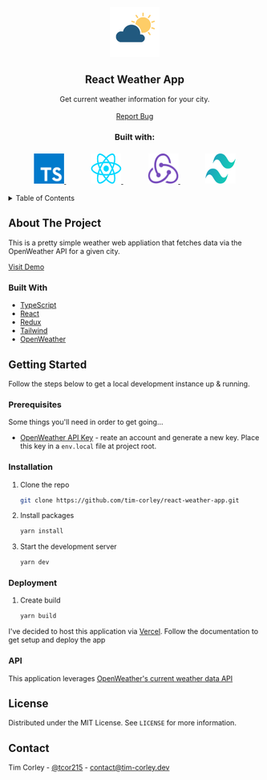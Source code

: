 <!-- PROJECT HEADER -->
<br />
<p align="center">
  <a href="https://react-weather-app-zeta.vercel.app/">
    <img src="public/weathericon.png" alt="Logo" width="100" height="100">
  </a>

  <h2 align="center">React Weather App</h2>

  <p align="center">
    Get current weather information for your city.
    <br />
    <br />
    <a href="https://github.com/tim-corley/react-weather-app/issues">Report Bug</a>
  </p>
    <div align="center">
    <h3>Built with:<h3>
          <a href="https://www.typescriptlang.org/docs/">
    <img src="public/typescript.svg" alt="Logo" width="60" height="60">
  </a>
      <a style="margin-left: 50px" href="https://reactjs.org/docs/getting-started.html">
    <img src="public/react.svg" alt="Logo" width="60" height="60">
  </a>
    <a style="margin-left: 50px; margin-right: 50px" href="https://redux.js.org/api/api-reference)">
    <img src="public/redux.svg" alt="Logo" width="60" height="60">
  </a>
      <a  href="https://tailwindcss.com/docs">
    <img src="public/tailwindcss.svg" alt="Logo" width="60" height="60">
  </a>
  </div>
</p>

<!-- TABLE OF CONTENTS -->
<details>
  <summary>Table of Contents</summary>
  <ol>
    <li>
      <a href="#about-the-project">About The Project</a>
      <ul>
        <li><a href="#built-with">Built With</a></li>
      </ul>
    </li>
    <li>
      <a href="#getting-started">Getting Started</a>
      <ul>
        <li><a href="#prerequisites">Prerequisites</a></li>
        <li><a href="#installation">Installation</a></li>
      </ul>
    </li>
        <li>
      <a href="#dev-notes">Dev Notes</a>
      <ul>
        <li><a href="#api">API</a></li>
      </ul>
    </li>
    <li><a href="#license">License</a></li>
    <li><a href="#contact">Contact</a></li>
  </ol>
</details>

<!-- ABOUT THE PROJECT -->
## About The Project

This is a pretty simple weather web appliation that fetches data via the OpenWeather API for a given city. 

[Visit Demo](https://react-weather-app-zeta.vercel.app/)

### Built With

* [TypeScript](https://www.typescriptlang.org/docs/)
* [React](https://reactjs.org/docs/getting-started.html)
* [Redux](https://redux.js.org/api/api-reference)
* [Tailwind](https://tailwindcss.com/docs)
* [OpenWeather](https://openweathermap.org/api)
<!-- GETTING STARTED -->
## Getting Started

Follow the steps below to get a local development instance up & running.

### Prerequisites

Some things you'll need in order to get going...

* [OpenWeather API Key](https://openweathermap.org/api) - reate an account and generate a new key. Place this key in a `env.local` file at project root. 

### Installation

1. Clone the repo
   ```sh
   git clone https://github.com/tim-corley/react-weather-app.git
   ```
2. Install packages
   ```sh
   yarn install
   ```
3. Start the development server
   ```sh
   yarn dev
   ``` 

### Deployment

1. Create build
   ```sh
   yarn build
   ```

I've decided to host this application via [Vercel](https://vercel.com/docs). Follow the documentation to get setup and deploy the app

### API

This application leverages [OpenWeather's current weather data API](https://openweathermap.org/current)  

<!-- LICENSE -->
## License

Distributed under the MIT License. See `LICENSE` for more information.

<!-- CONTACT -->
## Contact

Tim Corley - [@tcor215](https://twitter.com/tcor215) - contact@tim-corley.dev
